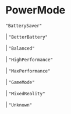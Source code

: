# **PowerMode**

`"BatterySaver"`

| `"BetterBattery"`

| `"Balanced"`

| `"HighPerformance"`

| `"MaxPerformance"`

| `"GameMode"`

| `"MixedReality"`

| `"Unknown"`
